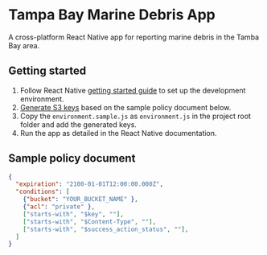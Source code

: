 # Tampa Bay Marine Debris App

A cross-platform React Native app for reporting marine debris in the Tamba Bay area.

## Getting started

1. Follow React Native [getting started guide](https://facebook.github.io/react-native/docs/getting-started.html) to set up the development environment.
2. [Generate S3 keys](https://s3.amazonaws.com/doc/s3-example-code/post/post_sample.html) based on the sample policy document below.
3. Copy the `environment.sample.js` as `environment.js` in the project root folder and add the generated keys.
4. Run the app as detailed in the React Native documentation.

## Sample policy document

```json
{
  "expiration": "2100-01-01T12:00:00.000Z",
  "conditions": [
    {"bucket": "YOUR_BUCKET_NAME" },
    {"acl": "private" },
    ["starts-with", "$key", ""],
    ["starts-with", "$Content-Type", ""],
    ["starts-with", "$success_action_status", ""],
  ]
}
```